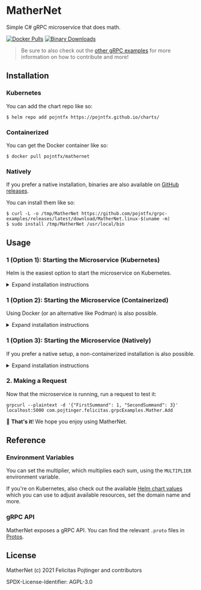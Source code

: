 # MatherNet

Simple C# gRPC microservice that does math.

[![Docker Pulls](https://img.shields.io/docker/pulls/pojntfx/mathernet?label=docker%20pulls)](https://hub.docker.com/r/pojntfx/mathernet)
[![Binary Downloads](https://img.shields.io/github/downloads/pojntfx/grpc-examples/latest/MatherNet.linux-x86_64?label=binary%20downloads)](https://github.com/pojntfx/grpc-examples/releases)

> Be sure to also check out the [other gRPC examples](../README.md) for more information on how to contribute and more!

## Installation

### Kubernetes

You can add the chart repo like so:

```shell
$ helm repo add pojntfx https://pojntfx.github.io/charts/
```

### Containerized

You can get the Docker container like so:

```shell
$ docker pull pojntfx/mathernet
```

### Natively

If you prefer a native installation, binaries are also available on [GitHub releases](https://github.com/pojntfx/grpc-examples/releases).

You can install them like so:

```shell
$ curl -L -o /tmp/MatherNet https://github.com/pojntfx/grpc-examples/releases/latest/download/MatherNet.linux-$(uname -m)
$ sudo install /tmp/MatherNet /usr/local/bin
```

## Usage

### 1 (Option 1): Starting the Microservice (Kubernetes)

Helm is the easiest option to start the microservice on Kubernetes.

<details>
  <summary>Expand installation instructions</summary>

Run the following; see the [Reference](#reference) for more configuration parameters:

```shell
$ helm install mathernet pojntfx/mathernet --set app.multiplier=1
```

The logs are available like so:

```shell
$ kubectl logs mathernet
```

  </details>

### 1 (Option 2): Starting the Microservice (Containerized)

Using Docker (or an alternative like Podman) is also possible.

<details>
  <summary>Expand installation instructions</summary>

Run the following; see the [Reference](#reference) for more configuration parameters:

```shell
$ docker run \
    --name mathernet \
    -d \
    --restart always \
    -p 5000:5000 \
    -e MULTIPLIER=1 \
    pojntfx/mathernet
```

The logs are available like so:

```shell
$ docker logs mathernet
```

  </details>

### 1 (Option 3): Starting the Microservice (Natively)

If you prefer a native setup, a non-containerized installation is also possible.

<details>
  <summary>Expand installation instructions</summary>

First, create a systemd service for it; see the [Reference](#reference) for more configuration parameters::

```shell
$ mkdir -p ~/.config/systemd/user/
$ cat <<EOT >~/.config/systemd/user/mathernet.service
[Unit]
Description=MatherNet

[Service]
Environment="MULTIPLIER=1"
ExecStart=/usr/local/bin/mathernet

[Install]
WantedBy=multi-user.target
EOT
```

Finally, reload systemd and enable the service:

```shell
$ systemctl --user daemon-reload
$ systemctl --user enable --now mathernet
```

You can get the logs like so:

```shell
$ journalctl --user -u mathernet
```

  </details>

### 2. Making a Request

Now that the microservice is running, run a request to test it:

```shell
grpcurl --plaintext -d '{"FirstSummand": 1, "SecondSummand": 3}' localhost:5000 com.pojtinger.felicitas.grpcExamples.Mather.Add
```

🚀 **That's it**! We hope you enjoy using MatherNet.

## Reference

### Environment Variables

You can set the multiplier, which multiplies each sum, using the `MULTIPLIER` environment variable.

If you're on Kubernetes, also check out the available [Helm chart values](./charts/mathernet/values.yaml) which you can use to adjust available resources, set the domain name and more.

### gRPC API

MatherNet exposes a gRPC API. You can find the relevant `.proto` files in [Protos](./Protos).

## License

MatherNet (c) 2021 Felicitas Pojtinger and contributors

SPDX-License-Identifier: AGPL-3.0
